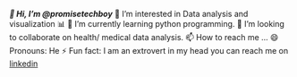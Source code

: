  ***👋 Hi, I’m @promisetechboy***
  👀 I’m interested in Data analysis and visualization 📊
  🌱 I’m currently learning python programming.
  💞️ I’m looking to collaborate on health/ medical data analysis.
  📫 How to reach me ...
  😄 Pronouns: He
  ⚡ Fun fact: I am an extrovert in my head
  you can reach me on [linkedin](https://ng.linkedin.com/in/promise-ezeokonkwor-9316a11aa)
